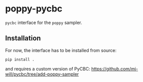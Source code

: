 # poppy-pycbc

`pycbc` interface for the `poppy` sampler.


## Installation

For now, the interface has to be installed from source:

```
pip install .
```

and requires a custom version of PyCBC: https://github.com/mj-will/pycbc/tree/add-poppy-sampler